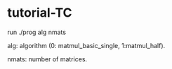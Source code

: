 # tutorial-TC

run ./prog alg nmats

alg: algorithm (0: matmul_basic_single, 1:matmul_half).

nmats: number of matrices.
